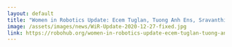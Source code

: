 ```yaml
---
layout: default
title: "Women in Robotics Update: Ecem Tuglan, Tuong Anh Ens, Sravanthi Kanchi, Kajal Gada, Dimitra Gkatzia"
image: /assets/images/news/WiR-Update-2020-12-27-fixed.jpg
link: https://robohub.org/women-in-robotics-update-ecem-tuglan-tuong-anh-ens-sravanthi-kanchi-kajal-gada-dimitra-gkatzia/
---
```

